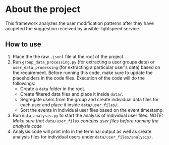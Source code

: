# About the project

This framework analyzes the user modification patterns after they have accpeted the suggestion received by ansible-lightspeed service.

## How to use

1. Place the the raw `.jsonl` file at the root of the project.
2. Run `group_data_processing.py` (for extracting a user groups data) or `user_data_processing` (for extracting a particular user's data) based on the requirement. Before running this code, make sure to update the placeholders in the code files. Execution of the code will do the followings:
    * Create a `data` folder in the root.
    * Create filtered data files and place it inside `data/`.
    * Segregate users from the group and create individual data files for each user and place it inside `data/user_files/`.
    * Sort the events in individual user files based on the event timestamp.
3. Run `data_analysis.py` to start the analysis of individual user files.
_NOTE:  Make sure that `data/user_files` contains user files before running the analysis code_
4. Analysis code will print info in the terminal output as well as create analysis files for individual users under `data/user_files/analysis/`.
